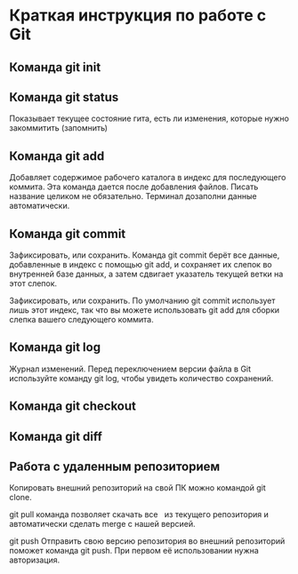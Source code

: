 # Краткая инструкция по работе с Git

## Команда git init

## Команда git status

Показывает текущее состояние гита, есть ли изменения, которые нужно закоммитить (запомнить)

## Команда git add

Добавляет содержимое рабочего каталога в индекс для последующего коммита. Эта команда дается после добавления файлов. Писать название целиком не обязательно. Терминал дозаполни данные автоматически.


## Команда git commit

Зафиксировать, или сохранить. Команда git commit берёт все данные, добавленные в индекс с помощью git add, и сохраняет их
слепок во внутренней базе данных, а затем сдвигает указатель текущей ветки на этот слепок.

Зафиксировать, или сохранить. 
По умолчанию git commit использует лишь этот индекс, так что вы можете использовать git add 
для сборки слепка вашего следующего коммита.

## Команда git log

Журнал изменений.
Перед переключением версии файла в Git
используйте команду git log, чтобы увидеть
количество сохранений.

## Команда git checkout

## Команда git diff

## Работа с удаленным репозиторием

Копировать внешний репозиторий на свой ПК можно командой git clone.

git pull команда позволяет скачать все  
из текущего репозитория и автоматически
сделать merge с нашей версией.

git push Отправить свою версию репозитория во
внешний репозиторий поможет команда git
push. При первом её использовании нужна
авторизация.